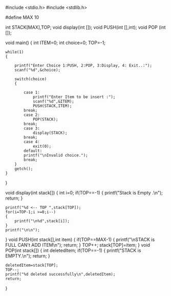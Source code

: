 #include <stdio.h>
#include <stdlib.h>
 
#define MAX 10
 
int STACK[MAX],TOP;
void display(int []);
void PUSH(int [],int);
void POP (int []);
 
void main()
{
    int ITEM=0;
    int choice=0;
    TOP=-1;
 
    while(1)
    {
       
        printf("Enter Choice 1:PUSH, 2:POP, 3:Display, 4: Exit..:");
        scanf("%d",&choice);
 
        switch(choice)
        {
            
            case 1:
                printf("Enter Item to be insert :");
                scanf("%d",&ITEM);
                PUSH(STACK,ITEM);
            break;
            case 2:
                POP(STACK);
            break;
            case 3:
                display(STACK);
            break;
            case 4:
                exit(0);
            default:
            printf("\nInvalid choice.");
            break;
        }
        getch();
    }
 
}
 
void display(int stack[])
{
    int i=0;
    if(TOP==-1)
    {
        printf("Stack is Empty .\n");
        return;
    }
 
    printf("%d <-- TOP ",stack[TOP]);
    for(i=TOP-1;i >=0;i--)
    {
        printf("\n%d",stack[i]);
    }
    printf("\n\n");
}
void PUSH(int stack[],int item)
{
    if(TOP==MAX-1)
    {
        printf("\nSTACK is FULL CAN't ADD ITEM\n");
        return;
    }
    TOP++;
    stack[TOP]=item;
}
void POP(int stack[])
{
    int deletedItem;
    if(TOP==-1)
    {
        printf("STACK is EMPTY.\n");
        return;
    }
 
    deletedItem=stack[TOP];
    TOP--;
    printf("%d deleted successfully\n",deletedItem);
    return;
}
